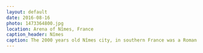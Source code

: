 ```yaml
---
layout: default
date: 2016-08-16
photo: 1473364800.jpg
location: Arena of Nîmes, France
caption_header: Nîmes
caption: The 2000 years old Nîmes city, in southern France was a Roman Empire outpost. Its huge ampitheater is the most well preserved in Europe and still used for concerts and bullfights. Gladly no more gladiator fights!
---
```

